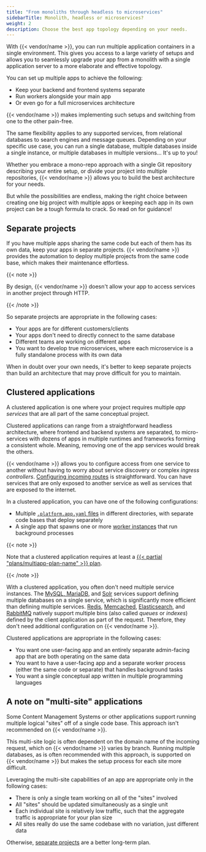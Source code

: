 ```yaml
---
title: "From monoliths through headless to microservices"
sidebarTitle: Monolith, headless or microservices?
weight: 2
description: Choose the best app topology depending on your needs.
---
```


With {{< vendor/name >}}, you can run multiple application containers in a single environment.
This gives you access to a large variety of setups and allows you to seamlessly upgrade your app
from a monolith with a single application server to a more elaborate and effective topology.

You can set up multiple apps to achieve the following:
- Keep your backend and frontend systems separate
- Run workers alongside your main app
- Or even go for a full microservices architecture

{{< vendor/name >}} makes implementing such setups and switching from one to the other pain-free.

The same flexibility applies to any supported services, from relational databases to search engines and message queues.
Depending on your specific use case, you can run a single database,
multiple databases inside a single instance, or multiple databases in multiple versions...
It's up to you!

Whether you embrace a mono-repo approach with a single Git repository describing your entire setup,
or divide your project into multiple repositories, {{< vendor/name >}} allows you to build the best architecture for your needs.

But while the possibilities are endless, making the right choice between creating one big project with multiple apps
or keeping each app in its own project can be a tough formula to crack.
So read on for guidance!

## Separate projects

If you have multiple apps sharing the same code but each of them has its own data,
keep your apps in separate projects.
{{< vendor/name >}} provides the automation to deploy multiple projects from the same code base,
which makes their maintenance effortless.

{{< note >}}

By design, {{< vendor/name >}} doesn't allow your app to access services in another project through HTTP.

{{< /note >}}

So separate projects are appropriate in the following cases:

- Your apps are for different customers/clients
- Your apps don't need to directly connect to the same database
- Different teams are working on different apps
- You want to develop true microservices, where each microservice is a fully standalone process with its own data

When in doubt over your own needs,
it's better to keep separate projects than build an architecture that may prove difficult for you to maintain.

## Clustered applications

A clustered application is one where your project requires multiple _app services_ that are all part of the same conceptual project.

Clustered applications can range from a straightforward headless architecture, where frontend and backend systems are separated,
to micro-services with dozens of apps in multiple runtimes and frameworks forming a consistent whole.
Meaning, removing one of the app services would break the others.

{{< vendor/name >}} allows you to configure access from one service to another
without having to worry about service discovery or complex _ingress controllers_.
[Configuring incoming routes](../define-routes/_index.md) is straightforward.
You can have services that are only exposed to another service as well as services that are exposed to the internet.

In a clustered application, you can have one of the following configurations:

- Multiple [`.platform.app.yaml` files](../create-apps/multi-app/_index.md) in different directories, with separate code bases that deploy separately
- A single app that spawns one or more [worker instances](../create-apps/app-reference.md#workers) that run background processes

{{< note >}}

Note that a clustered application requires at least a [{{< partial "plans/multiapp-plan-name" >}} plan](https://platform.sh/pricing/).

{{< /note >}}

With a clustered application, you often don't need multiple service instances.
The [MySQL, MariaDB](../add-services/mysql/_index.md),
and [Solr](../add-services/solr.md) services support defining multiple databases on a single service,
which is significantly more efficient than defining multiple services.
[Redis](../add-services/redis.md), [Memcached](../add-services/memcached.md),
[Elasticsearch](../add-services/elasticsearch.md), and [RabbitMQ](../add-services/rabbitmq.md)
natively support multiple bins (also called _queues_ or _indexes_) defined by the client application as part of the request.
Therefore, they don't need additional configuration on {{< vendor/name >}}.

Clustered applications are appropriate in the following cases:

- You want one user-facing app and an entirely separate admin-facing app that are both operating on the same data
- You want to have a user-facing app and a separate worker process (either the same code or separate) that handles background tasks
- You want a single conceptual app written in multiple programming languages

## A note on "multi-site" applications

Some Content Management Systems or other applications support running multiple logical "sites" off of a single code base.
This approach isn't recommended on {{< vendor/name >}}.

This multi-site logic is often dependent on the domain name of the incoming request, which on {{< vendor/name >}} varies by branch.
Running multiple databases, as is often recommended with this approach,
is supported on {{< vendor/name >}} but makes the setup process for each site more difficult.

Leveraging the multi-site capabilities of an app are appropriate only in the following cases:

- There is only a single team working on all of the "sites" involved
- All "sites" should be updated simultaneously as a single unit
- Each individual site is relatively low traffic, such that the aggregate traffic is appropriate for your plan size
- All sites really do use the same codebase with no variation, just different data

Otherwise, [separate projects](#separate-projects) are a better long-term plan.
